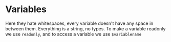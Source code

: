 # Variables

Here they hate whitespaces, every variable doesn't have any space in between them. Everything is a string, no types.
To make a variable readonly we use `readonly`, and to access a variable we use `$variablename`